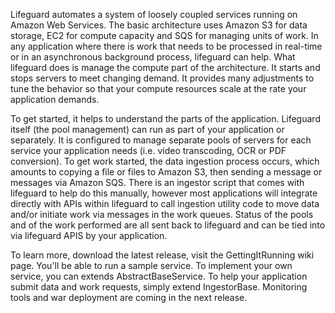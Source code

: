 Lifeguard automates a system of loosely coupled services running on Amazon Web Services. The basic architecture uses Amazon S3 for data storage, EC2 for compute capacity and SQS for managing units of work. In any application where there is work that needs to be processed in real-time or in an asynchronous background process, lifeguard can help. What lifeguard does is manage the compute part of the architecture. It starts and stops servers to meet changing demand. It provides many adjustments to tune the behavior so that your compute resources scale at the rate your application demands.

To get started, it helps to understand the parts of the application. Lifeguard itself (the pool management) can run as part of your application or separately. It is configured to manage separate pools of servers for each service your application needs (i.e. video transcoding, OCR or PDF conversion). To get work started, the data ingestion process occurs, which amounts to copying a file or files to Amazon S3, then sending a message or messages via Amazon SQS. There is an ingestor script that comes with lifeguard to help do this manually, however most applications will integrate directly with APIs within lifeguard to call ingestion utility code to move data and/or initiate work via messages in the work queues. Status of the pools and of the work performed are all sent back to lifeguard and can be tied into via lifeguard APIS by your application.

To learn more, download the latest release, visit the GettingItRunning wiki page. You'll be able to run a sample service. To implement your own service, you can extends AbstractBaseService. To help your application submit data and work requests, simply extend IngestorBase. Monitoring tools and war deployment are coming in the next release.